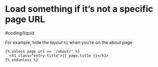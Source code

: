 # Load something if it’s not a specific page URL
#coding/liquid

For example, hide the _layout_  `h1` when you’re on the about page

```
{% unless page.url == '/about/' %}
  <h1 class="entry-title">{{ page.title }}</h1>
{% endunless %}
```